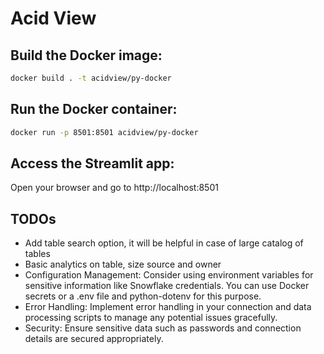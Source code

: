 # Acid View

## Build the Docker image:

```bash
docker build . -t acidview/py-docker
```

## Run the Docker container:

```bash
docker run -p 8501:8501 acidview/py-docker
```

## Access the Streamlit app:

Open your browser and go to http://localhost:8501

## TODOs

- Add table search option, it will be helpful in case of large catalog of tables
- Basic analytics on table, size source and owner
- Configuration Management: Consider using environment variables for sensitive information like Snowflake credentials. You can use Docker secrets or a .env file and python-dotenv for this purpose.
- Error Handling: Implement error handling in your connection and data processing scripts to manage any potential issues gracefully.
- Security: Ensure sensitive data such as passwords and connection details are secured appropriately.
